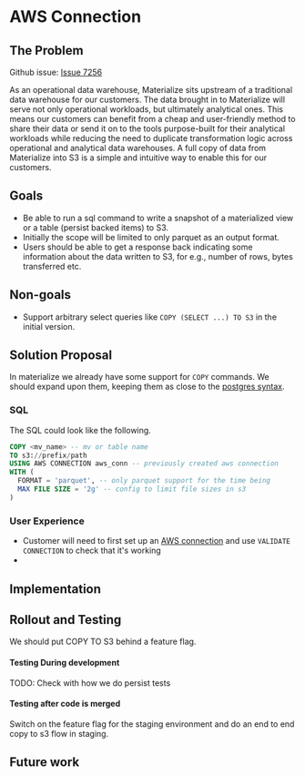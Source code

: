# AWS Connection

## The Problem

Github issue:  [Issue 7256](https://github.com/MaterializeInc/materialize/issues/7256)

As an operational data warehouse, Materialize sits upstream of a traditional data warehouse
for our customers. The data brought in to Materialize will serve not only operational workloads,
but ultimately analytical ones. This means our customers can benefit from a cheap and
user-friendly method to share their data or send it on to the tools purpose-built for
their analytical workloads while reducing the need to duplicate transformation logic
across operational and analytical data warehouses. A full copy of data from Materialize
into S3 is a simple and intuitive way to enable this for our customers.

## Goals
- Be able to run a sql command to write a snapshot of a materialized view or a table (persist backed items) to S3.
- Initially the scope will be limited to only parquet as an output format.
- Users should be able to get a response back indicating some information about the data written to S3, for e.g., number of rows, bytes transferred etc.

## Non-goals
- Support arbitrary select queries like `COPY (SELECT ...) TO S3` in the initial version.

## Solution Proposal
In materialize we already have some support for `COPY`
commands. We should expand upon them, keeping them as close to
the [postgres syntax](https://www.postgresql.org/docs/current/sql-copy.html).

### SQL
The SQL could look like the following.

```sql
COPY <mv_name> -- mv or table name
TO s3://prefix/path
USING AWS CONNECTION aws_conn -- previously created aws connection
WITH (
  FORMAT = 'parquet', -- only parquet support for the time being
  MAX FILE SIZE = '2g' -- config to limit file sizes in s3
)
```

### User Experience
- Customer will need to first set up an [AWS connection](../design/20231110_aws_connections.md) and use
`VALIDATE CONNECTION` to check that it's working
-

## Implementation


## Rollout and Testing
We should put COPY TO S3 behind a feature flag.

#### Testing During development
TODO: Check with how we do persist tests

#### Testing after code is merged
Switch on the feature flag for the staging environment and do an end to end copy to s3
flow in staging.

## Future work

####
